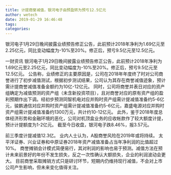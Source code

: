 ```yaml
---
title: 计提商誉减值，银河电子由预盈转为预亏12.5亿元
author: wetech
date: 2019-01-29 16:46:48
tags: 
categories: 
---
```

银河电子1月29日晚间披露业绩预告修正公告，此前预计2018年净利为1.69亿元至2.25亿元，同比变动幅度为-10%至20%。修正后，预亏9.5亿元至12.5亿元。
<!-- more -->
一财资讯
银河电子1月29日晚间披露业绩预告修正公告，此前预计2018年净利为1.69亿元至2.25亿元，同比变动幅度为-10%至20%。修正后，预亏9.5亿元至12.5亿元。
公告称，业绩修正的主要原因是，公司在2018年年度终了时对公司商誉进行了初步减值测试，根据初步测试结果，公司认为其存在商誉减值迹象，预计需计提商誉减值准备金额约为10亿-12亿元。
同时，公司将商誉并表日对应的资产组确定为减值预测的资产组（未含新投资项目），且对商誉对应的原有资产组的盈利预期作出下调。经初步预测同智机电对应并购时资产组需计提减值准备约5-6亿元，骏鹏通信对应并购时资产组需计提减值准备约5-6亿元，嘉盛电源对应并购时资产组需计提减值准备约1300万元，共计约10-12亿元。
此外，鉴于2018年度总体经济形势和金融环境的恶化，公司对机顶盒业务的应收帐款作了较大额度计提，预计计提额度为1-2亿元。
截至今日收盘，银河电子跌8.46%，报3.57元。
 
 
前三季度计提减值12.3亿。
业内人士认为，A股商誉风险在2019年或将持续。
太平洋证券、兴业证券和中原证券2018年资产减值准备占当年净利润的比值超过10%。
商誉摊销会计模式简便易行，其对利润的影响也易于预测。减值方法在预计未来前景好的年份不发生损失，反之一次性确认大额损失，企业的利润波动会更大。
目前商誉采取摊销方式只是研讨环节，短期内仍维持现行减值，不会对上市公司产生影响，但未来变化值得关注。
